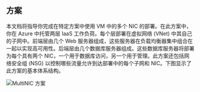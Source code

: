 ## 方案

本文档将指导你完成在特定方案中使用 VM 中的多个 NIC 的部署。在此方案中，你在 Azure 中托管两层 IaaS 工作负荷。每个层部署在虚拟网络 (VNet) 中其自己的子网中。前端层由几个 Web 服务器组成，这些服务器在负载均衡器集中组合在一起以实现高可用性。后端层由几个数据库服务器组成。这些数据库服务器将部署为每个具有两个 NIC，一个用于数据库访问，另一个用于管理。此方案还包括网络安全组 (NSG) 以控制哪些流量允许到达部署中的每个子网和 NIC。下图显示了此方案的基本体系结构。

![MultiNIC 方案](./media/virtual-network-deploy-multinic-scenario-include/Figure1.png)

<!---HONumber=Mooncake_0104_2016-->